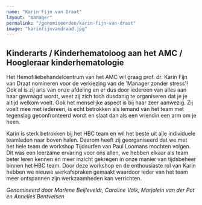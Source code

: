 ```yaml
---
name: "Karin Fijn van Draat"
layout: "manager"
permalink: "/genomineerden/karin-fijn-van-draat"
image: "karinfijnvandraad.jpg"
---
```

## Kinderarts / Kinderhematoloog aan het AMC / Hoogleraar kinderhematologie
Het Hemofiliebehandelcentrum van het AMC wil graag prof. dr. Karin Fijn van Draat nomineren voor de verkiezing van de 'Manager zonder stress'!
Ook al is zij arts van onze afdeling en er dus door iedereen van alles aan haar gevraagd wordt, weet zij zich toch dusdanig te organiseren dat je je altijd welkom voelt. Ook het menselijke aspect is bij haar zeer aanwezig. Zij voelt mee met iedereen, is echt betrokken als iemand van het team met tegenslag geconfronteerd wordt en slaat dan als een vriendin een arm om je heen.

Karin is sterk betrokken bij het HBC team en wil het beste uit alle individuele teamleden naar boven halen. Daarom heeft zij georganiseerd dat we met het hele team de workshop Tijdsurfen van Paul Loomans mochten volgen. Dit was een leerzame ervaring voor ons allen, we hebben elkaar als team beter leren kennen en meer inzicht gekregen in onze manier van tijdsbeheer binnen het HBC team. Door deze workshop en de enthousiaste rol van Karin hebben we nieuwe werkafspraken gemaakt waardoor ieder van het team meer ontspannen zijn werkzaamheden kan verrichten.

_Genomineerd door Marlene Beijleveldt, Caroline Valk, Marjolein van der Pot en Annelies Bentvelsen_
